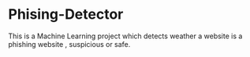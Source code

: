 # Phising-Detector
This is a Machine Learning project which detects weather a website is a phishing website , suspicious or safe.
